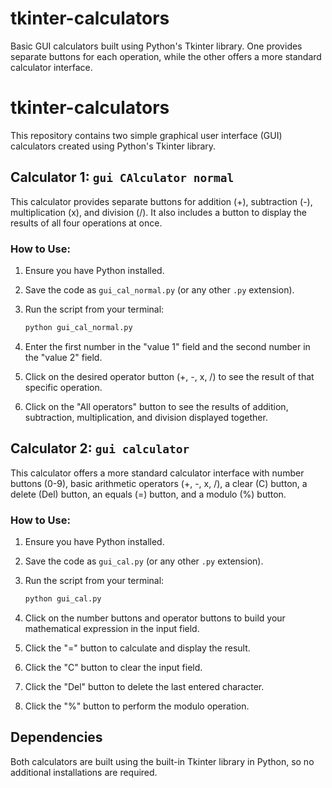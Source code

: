 # tkinter-calculators
Basic GUI calculators built using Python's Tkinter library. One provides separate buttons for each operation, while the other offers a more standard calculator interface.

# tkinter-calculators

This repository contains two simple graphical user interface (GUI) calculators created using Python's Tkinter library.

## Calculator 1: `gui CAlculator normal`

This calculator provides separate buttons for addition (+), subtraction (-), multiplication (x), and division (/). It also includes a button to display the results of all four operations at once.

### How to Use:

1.  Ensure you have Python installed.
2.  Save the code as `gui_cal_normal.py` (or any other `.py` extension).
3.  Run the script from your terminal:

    ```bash
    python gui_cal_normal.py
    ```

4.  Enter the first number in the "value 1" field and the second number in the "value 2" field.
5.  Click on the desired operator button (+, -, x, /) to see the result of that specific operation.
6.  Click on the "All operators" button to see the results of addition, subtraction, multiplication, and division displayed together.

## Calculator 2: `gui calculator`

This calculator offers a more standard calculator interface with number buttons (0-9), basic arithmetic operators (+, -, x, /), a clear (C) button, a delete (Del) button, an equals (=) button, and a modulo (%) button.

### How to Use:

1.  Ensure you have Python installed.
2.  Save the code as `gui_cal.py` (or any other `.py` extension).
3.  Run the script from your terminal:

    ```bash
    python gui_cal.py
    ```

4.  Click on the number buttons and operator buttons to build your mathematical expression in the input field.
5.  Click the "=" button to calculate and display the result.
6.  Click the "C" button to clear the input field.
7.  Click the "Del" button to delete the last entered character.
8.  Click the "%" button to perform the modulo operation.

## Dependencies

Both calculators are built using the built-in Tkinter library in Python, so no additional installations are required.
